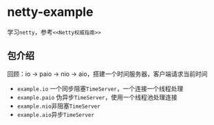 # netty-example

学习`netty`，参考`<<Netty权威指南>>`

## 包介绍

回顾：io -> paio -> nio -> aio，搭建一个时间服务器，客户端请求当前时间

* `example.io` 一个同步阻塞`TimeServer`，一个连接一个线程处理
* `example.paio` 伪异步`TimeServer`，使用一个线程池处理连接
* `example.nio`非阻塞`TimeServer`
* `example.aio`异步`TimeServer`
